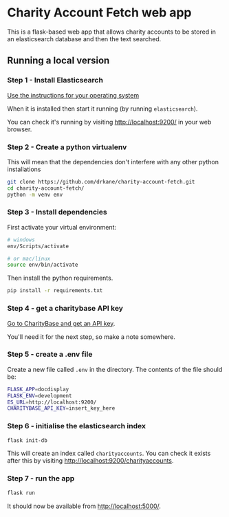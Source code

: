 # Charity Account Fetch web app

This is a flask-based web app that allows charity accounts to be
stored in an elasticsearch database and then the text searched.

## Running a local version

### Step 1 - Install Elasticsearch

[Use the instructions for your operating system](https://www.elastic.co/downloads/elasticsearch)

When it is installed then start it running (by running `elasticsearch`).

You can check it's running by visiting <http://localhost:9200/> in your web browser.

### Step 2 - Create a python virtualenv

This will mean that the dependencies don't interfere with any other
python installations

```sh
git clone https://github.com/drkane/charity-account-fetch.git
cd charity-account-fetch/
python -m venv env
```

### Step 3 - Install dependencies

First activate your virtual environment:

```sh
# windows
env/Scripts/activate

# or mac/linux
source env/bin/activate
```

Then install the python requirements.

```sh
pip install -r requirements.txt
```

### Step 4 - get a charitybase API key

[Go to CharityBase and get an API key](https://charitybase.uk/api-portal/keys).

You'll need it for the next step, so make a note somewhere.

### Step 5 - create a .env file

Create a new file called `.env` in the directory. The contents of the file should
be:

```sh
FLASK_APP=docdisplay
FLASK_ENV=development
ES_URL=http://localhost:9200/
CHARITYBASE_API_KEY=insert_key_here
```

### Step 6 - initialise the elasticsearch index

```sh
flask init-db
```

This will create an index called `charityaccounts`. You can check it exists after this by 
visiting <http://localhost:9200/charityaccounts>.

### Step 7 - run the app

```sh
flask run
```

It should now be available from <http://localhost:5000/>.
